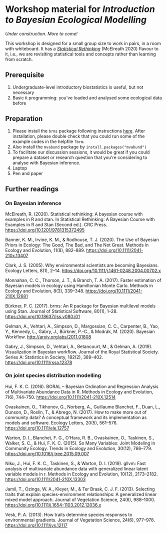 # Workshop material for *Introduction to Bayesian Ecological Modelling*

*Under construction. More to come!*

This workshop is designed for a small group size to work in pairs, in a room 
with whiteboard. It has a [*Statistical Rethinking*](https://xcelab.net/rm/) 
(McElreath 2020) flavour to it, i.e., we are revisiting statistical tools 
and concepts rather than learning from scratch.

## Prerequisite

1. Undergraduate-level introductory biostatistics is useful, but not necessary
2. Basic `R` programming: you've loaded and analysed some ecological
data before 

## Preparation

1. Please install the `brms` package following instructions [here](https://github.com/paul-buerkner/brms?tab=readme-ov-file#faq). 
After installation, please double check that you could run some of the example
codes in the helpfile `?brm`.
2. Also install the `mvabund` package by `install.packages("mvabund")`
2. To facilitate our discussion sessions, it would be great if you could prepare
a dataset or research question that you're considering to analyse with 
Bayesian inference.
3. Laptop
4. Pen and paper

## Further readings

### On Bayesian inference

McElreath, R. (2020). Statistical rethinking: A bayesian course with examples in R and stan. In Statistical Rethinking: A Bayesian Course with Examples in R and Stan (Second ed.). CRC Press. https://doi.org/10.1201/9781315372495

Banner, K. M., Irvine, K. M., & Rodhouse, T. J. (2020). The Use of Bayesian Priors in Ecology: The Good, The Bad, and The Not Great. Methods in Ecology and Evolution, 11(8), 882–889. https://doi.org/10.1111/2041-210x.13407

Clark, J. S. (2005). Why environmental scientists are becoming Bayesians. Ecology Letters, 8(1), 2–14. https://doi.org/10.1111/j.1461-0248.2004.00702.x

Monnahan, C. C., Thorson, J. T., & Branch, T. A. (2017). Faster estimation of Bayesian models in ecology using Hamiltonian Monte Carlo. Methods in Ecology and Evolution, 8(3), 339–348. https://doi.org/10.1111/2041-210X.12681

Bürkner, P. C. (2017). brms: An R package for Bayesian multilevel models using Stan. Journal of Statistical Software, 80(1), 1–28. https://doi.org/10.18637/jss.v080.i01

Gelman, A., Vehtari, A., Simpson, D., Margossian, C. C., Carpenter, B., Yao, Y., Kennedy, L., Gabry, J., Bürkner, P.-C., & Modrák, M. (2020). Bayesian Workflow. http://arxiv.org/abs/2011.01808

Gabry, J., Simpson, D., Vehtari, A., Betancourt, M., & Gelman, A. (2019). Visualization in Bayesian workflow. Journal of the Royal Statistical Society. Series A: Statistics in Society, 182(2), 389–402. https://doi.org/10.1111/rssa.12378

### On joint species distribution modelling

Hui, F. K. C. (2016). BORAL – Bayesian Ordination and Regression Analysis of Multivariate Abundance Data in R. Methods in Ecology and Evolution, 7(6), 744–750. https://doi.org/10.1111/2041-210X.12514

Ovaskainen, O., Tikhonov, G., Norberg, A., Guillaume Blanchet, F., Duan, L., Dunson, D., Roslin, T., & Abrego, N. (2017). How to make more out of community data? A conceptual framework and its implementation as models and software. Ecology Letters, 20(5), 561–576. https://doi.org/10.1111/ele.12757

Warton, D. I., Blanchet, F. G., O’Hara, R. B., Ovaskainen, O., Taskinen, S., Walker, S. C., & Hui, F. K. C. (2015). So Many Variables: Joint Modeling in Community Ecology. Trends in Ecology and Evolution, 30(12), 766–779. https://doi.org/10.1016/j.tree.2015.09.007

Niku, J., Hui, F. K. C., Taskinen, S., & Warton, D. I. (2019). gllvm: Fast analysis of multivariate abundance data with generalized linear latent variable models in r. Methods in Ecology and Evolution, 10(12), 2173–2182. https://doi.org/10.1111/2041-210X.13303

Jamil, T., Ozinga, W. A., Kleyer, M., & Ter Braak, C. J. F. (2013). Selecting traits that explain species-environment relationships: A generalized linear mixed model approach. Journal of Vegetation Science, 24(6), 988–1000. https://doi.org/10.1111/j.1654-1103.2012.12036.x

Vesk, P. A. (2013). How traits determine species responses to environmental gradients. Journal of Vegetation Science, 24(6), 977–978. https://doi.org/10.1111/jvs.12117